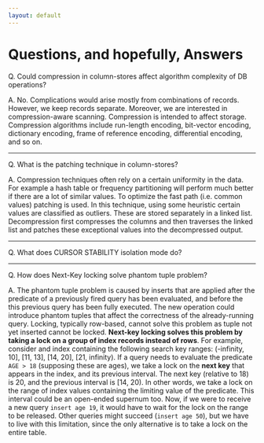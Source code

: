 ```yaml
---
layout: default
---
```


# Questions, and hopefully, Answers

Q. Could compression in column-stores affect algorithm complexity of DB operations?

A. No. Complications would arise mostly from combinations of records. However, we keep records separate. Moreover, we are interested in compression-aware scanning. Compression is intended to affect storage. Compression algorithms include run-length encoding, bit-vector encoding, dictionary encoding, frame of reference encoding, differential encoding, and so on.

***

Q. What is the patching technique in column-stores?

A. Compression techniques often rely on a certain uniformity in the data. For example a hash table or frequency partitioning will perform much better if there are a lot of similar values. To optimize the fast path (i.e. common values) patching is used. In this technique, using some heuristic certain values are classified as outliers. These are stored separately in a linked list. Decompression first compresses the columns and then traverses the linked list and patches these exceptional values into the decompressed output.

***

Q. What does CURSOR STABILITY isolation mode do?

***

Q. How does Next-Key locking solve phantom tuple problem?

A. The phantom tuple problem is caused by inserts that are applied after the predicate of a previously fired query has been evaluated, and before the this previous query has been fully executed. The new operation could introduce phantom tuples that affect the correctness of the already-running query. Locking, typically row-based, cannot solve this problem as tuple not yet inserted cannot be locked. **Next-key locking solves this problem by taking a lock on a group of index records instead of rows**. For example, consider and index containing the following search key ranges: (-infinity, 10], [11, 13], [14, 20], [21, infinity). If a query needs to evaluate the predicate `AGE > 18` (supposing these are ages), we take a lock on the **next key** that appears in the index, and its previous interval. The next key (relative to 18) is 20, and the previous interval is [14, 20). In other words, we take a lock on the range of index values containing the limiting value of the predicate. This interval could be an open-ended supernum too. Now, if we were to receive a new query `insert age 19`, it would have to wait for the lock on the range to be released. Other queries might succeed (`insert age 50`), but we have to live with this limitation, since the only alternative is to take a lock on the entire table.

